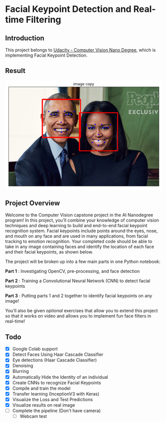 
# Facial Keypoint Detection and Real-time Filtering

## Introduction
This project belongs to [Udacity - Computer Vision Nano Degree](https://www.udacity.com/course/computer-vision-nanodegree--nd891), which is implementing Facial Keypoint Detection.

## Result
![Result](./images/download.png)

## Project Overview

Welcome to the Computer Vision capstone project in the AI Nanodegree program! In this project, you’ll combine your knowledge of computer vision techniques and deep learning to build and end-to-end facial keypoint recognition system. Facial keypoints include points around the eyes, nose, and mouth on any face and are used in many applications, from facial tracking to emotion recognition. Your completed code should be able to take in any image containing faces and identify the location of each face and their facial keypoints, as shown below.

The project will be broken up into a few main parts in one Python notebook:

__Part 1__ : Investigating OpenCV, pre-processing, and face detection

__Part 2__ : Training a Convolutional Neural Network (CNN) to detect facial keypoints

__Part 3__ : Putting parts 1 and 2 together to identify facial keypoints on any image!

You'll also be given *optional* exercises that allow you to extend this project so that it works on video and allows you to implement fun face filters in real-time!

## Todo
- [x] Google Colab support
- [x] Detect Faces Using Haar Cascade Classifier
- [x] Eye detections (Haar Cascade Classifier)
- [x] Denoising 
- [x] Blurring
- [x] Automatically Hide the Identity of an individual
- [x] Create CNNs to recognize Facial Keypoints
- [x] Compile and train the model
- [x] Transfer learning (InceptionV3 with Keras)
- [x] Visuaiize the Loss and Test Predictions
- [x] Visualize results on real image 
- [ ] Complete the pipeline (Don't have camera)
  - [ ] Webcam test
